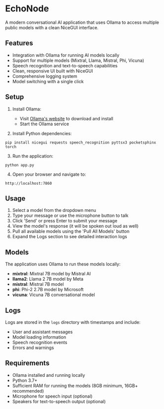 # EchoNode

A modern conversational AI application that uses Ollama to access multiple public models with a clean NiceGUI interface.

## Features

- Integration with Ollama for running AI models locally
- Support for multiple models (Mixtral, Llama, Mistral, Phi, Vicuna)
- Speech recognition and text-to-speech capabilities
- Clean, responsive UI built with NiceGUI
- Comprehensive logging system
- Model switching with a single click

## Setup

1. Install Ollama:
   - Visit [Ollama's website](https://ollama.ai/) to download and install
   - Start the Ollama service

2. Install Python dependencies:
```
pip install nicegui requests speech_recognition pyttsx3 pocketsphinx torch
```

3. Run the application:
```
python app.py
```

4. Open your browser and navigate to:
```
http://localhost:7860
```

## Usage

1. Select a model from the dropdown menu
2. Type your message or use the microphone button to talk
3. Click 'Send' or press Enter to submit your message
4. View the model's response (it will be spoken out loud as well)
5. Pull all available models using the 'Pull All Models' button
6. Expand the Logs section to see detailed interaction logs

## Models

The application uses Ollama to run these models locally:
- **mixtral**: Mixtral 7B model by Mistral AI
- **llama2**: Llama 2 7B model by Meta
- **mistral**: Mistral 7B model
- **phi**: Phi-2 2.7B model by Microsoft
- **vicuna**: Vicuna 7B conversational model

## Logs

Logs are stored in the `logs` directory with timestamps and include:
- User and assistant messages
- Model loading information
- Speech recognition events
- Errors and warnings

## Requirements

- Ollama installed and running locally
- Python 3.7+
- Sufficient RAM for running the models (8GB minimum, 16GB+ recommended)
- Microphone for speech input (optional)
- Speakers for text-to-speech output (optional)
